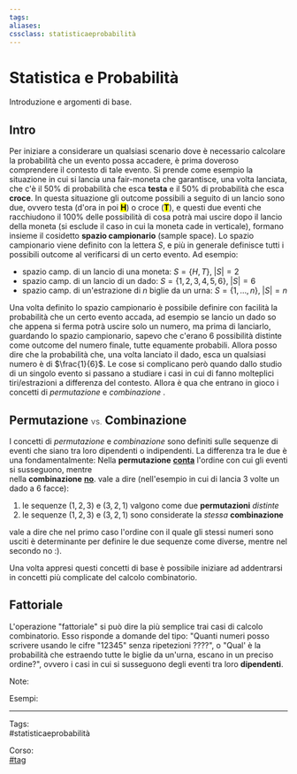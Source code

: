 ```yaml
---
tags:
aliases:
cssclass: statisticaeprobabilità
---
```

# Statistica e Probabilità
Introduzione e argomenti di base.
## Intro
Per iniziare a considerare un qualsiasi scenario dove è necessario calcolare la probabilità che un evento possa accadere, è prima doveroso comprendere il contesto di tale evento. Si prende come esempio la situazione in cui si lancia una fair-moneta che garantisce, una volta lanciata, che c'è il 50% di probabilità che esca **testa** e il 50% di probabilità che esca **croce**. In questa situazione gli outcome possibili a seguito di un lancio sono due, ovvero testa (d'ora in poi **<mark>H</mark>**) o croce (**<mark>T</mark>**), e questi due eventi che racchiudono il 100% delle possibilità di cosa potrà mai uscire dopo il lancio della moneta (si esclude il caso in cui la moneta cade in verticale), formano insieme il cosidetto **spazio campionario** (sample space).
Lo spazio campionario viene definito con la lettera $S$, e più in generale definisce tutti i possibili outcome al verificarsi di un certo evento. Ad esempio:
- spazio camp. di un lancio di una moneta: $S=\{H,T\},\; |S|=2$
- spazio camp. di un lancio di un dado: $S=\{1,2,3,4,5,6\},\; |S|=6$
- spazio camp. di un'estrazione di $n$ biglie da un urna: $S=\{1,\dots,n\},\; |S|=n$

Una volta definito lo spazio campionario è possibile definire con facilità la probabilità che un certo evento accada, ad esempio se lancio un dado so che appena si ferma potrà uscire solo un numero, ma prima di lanciarlo, guardando lo spazio campionario, sapevo che c'erano 6 possibilità distinte come outcome del numero finale, tutte equamente probabili. Allora posso dire che la probabilità che, una volta lanciato il dado, esca un qualsiasi numero è di $\frac{1}{6}$.
Le cose si complicano però quando dallo studio di un singolo evento si passano a studiare i casi in cui di fanno molteplici tiri/estrazioni a differenza del contesto. Allora è qua che entrano in gioco i concetti di *permutazione* e *combinazione* .

## Permutazione <span style="font-size: 70%; font-weight:300;"> vs.</span> Combinazione
I concetti di *permutazione* e *combinazione* sono definiti sulle sequenze di eventi che siano tra loro dipendenti o indipendenti. La differenza tra le due è una fondamentalmente:<span class="importante"> Nella **permutazione** **<u>conta</u>** l'ordine con cui gli eventi si susseguono, mentre <br>nella **combinazione** **<u>no</u>**. </span> vale a dire (nell'esempio in cui di lancia 3 volte un dado a 6 facce):
1. le sequenze $(1,2,3)$ e $(3,2,1)$ valgono come due **permutazioni** *distinte*
2. le sequenze $(1,2,3)$ e $(3,2,1)$ sono considerate la *stessa* **combinazione**

vale a  dire che nel primo caso l'ordine con il quale gli stessi numeri sono usciti è determinante per definire le due sequenze come diverse, mentre nel secondo no :).

Una volta appresi questi concetti di base è possibile iniziare ad addentrarsi in concetti più complicate del calcolo combinatorio.


## Fattoriale
L'operazione "fattoriale" si può dire la più semplice trai casi di calcolo combinatorio. Esso risponde a domande del tipo: "Quanti numeri posso scrivere usando le cifre "12345" senza ripetezioni ????", o "Qual' è la probabilità che estraendo tutte le biglie da un'urna, escano in un preciso ordine?", ovvero i casi in cui si susseguono degli eventi tra loro **dipendenti**.

<span id="bigText" class="text_divisor">Note: </span>

<span id="bigText" class="text_divisor">Esempi: </span>

***

Tags:  
#statisticaeprobabilità

Corso:  
[#tag](app://obsidian.md/index.html#tag)